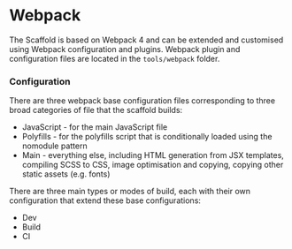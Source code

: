 # Webpack

The Scaffold is based on Webpack 4 and can be extended and customised using Webpack configuration and plugins. Webpack plugin and  configuration files are located in the `tools/webpack` folder.


### Configuration
There are three webpack base configuration files corresponding to three broad categories of file that the scaffold builds:
- JavaScript - for the main JavaScript file
- Polyfills - for the polyfills script that is conditionally loaded using the nomodule pattern
- Main - everything else, including HTML generation from JSX templates, compiling SCSS to CSS, image optimisation and copying, copying other static assets (e.g. fonts)

There are three main types or modes of build, each with their own configuration that extend these base configurations:
- Dev
- Build
- CI